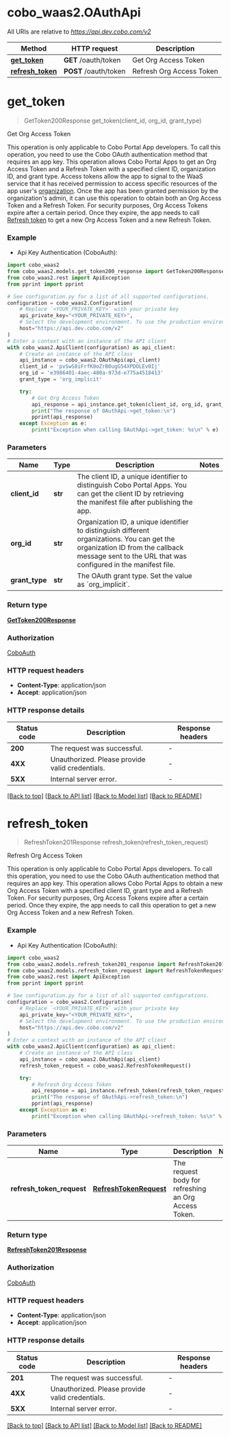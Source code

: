 # cobo_waas2.OAuthApi

All URIs are relative to *https://api.dev.cobo.com/v2*

Method | HTTP request | Description
------------- | ------------- | -------------
[**get_token**](OAuthApi.md#get_token) | **GET** /oauth/token | Get Org Access Token
[**refresh_token**](OAuthApi.md#refresh_token) | **POST** /oauth/token | Refresh Org Access Token


# **get_token**
> GetToken200Response get_token(client_id, org_id, grant_type)

Get Org Access Token

<Note>This operation is only applicable to Cobo Portal App developers. To call this operation, you need to use the Cobo OAuth authentication method that requires an app key.</Note> This operation allows Cobo Portal Apps to get an Org Access Token and a Refresh Token with a specified client ID, organization ID, and grant type.   Access tokens allow the app to signal to the WaaS service that it has received permission to access specific resources of the app user's [organization](https://manuals.cobo.com/en/portal/organization/introduction). Once the app has been granted permission by the organization's admin, it can use this operation to obtain both an Org Access Token and a Refresh Token.  For security purposes, Org Access Tokens expire after a certain period. Once they expire, the app needs to call [Refresh token](/v2/api-references/oauth/refresh-org-access-token) to get a new Org Access Token and a new Refresh Token.  

### Example

* Api Key Authentication (CoboAuth):

```python
import cobo_waas2
from cobo_waas2.models.get_token200_response import GetToken200Response
from cobo_waas2.rest import ApiException
from pprint import pprint

# See configuration.py for a list of all supported configurations.
configuration = cobo_waas2.Configuration(
    # Replace `<YOUR_PRIVATE_KEY>` with your private key
    api_private_key="<YOUR_PRIVATE_KEY>",
    # Select the development environment. To use the production environment, change the URL to https://api.cobo.com/v2.
    host="https://api.dev.cobo.com/v2"
)
# Enter a context with an instance of the API client
with cobo_waas2.ApiClient(configuration) as api_client:
    # Create an instance of the API class
    api_instance = cobo_waas2.OAuthApi(api_client)
    client_id = 'pvSwS8iFrfK0oZrB0ugG54XPDOLEv0Ij'
    org_id = 'e3986401-4aec-480a-973d-e775a4518413'
    grant_type = 'org_implicit'

    try:
        # Get Org Access Token
        api_response = api_instance.get_token(client_id, org_id, grant_type)
        print("The response of OAuthApi->get_token:\n")
        pprint(api_response)
    except Exception as e:
        print("Exception when calling OAuthApi->get_token: %s\n" % e)
```



### Parameters


Name | Type | Description  | Notes
------------- | ------------- | ------------- | -------------
 **client_id** | **str**| The client ID, a unique identifier to distinguish Cobo Portal Apps. You can get the client ID by retrieving the manifest file after publishing the app. | 
 **org_id** | **str**| Organization ID, a unique identifier to distinguish different organizations. You can get the organization ID from the callback message sent to the URL that was configured in the manifest file. | 
 **grant_type** | **str**| The OAuth grant type. Set the value as &#x60;org_implicit&#x60;. | 

### Return type

[**GetToken200Response**](GetToken200Response.md)

### Authorization

[CoboAuth](../README.md#CoboAuth)

### HTTP request headers

 - **Content-Type**: application/json
 - **Accept**: application/json

### HTTP response details

| Status code | Description | Response headers |
|-------------|-------------|------------------|
**200** | The request was successful. |  -  |
**4XX** | Unauthorized. Please provide valid credentials. |  -  |
**5XX** | Internal server error. |  -  |

[[Back to top]](#) [[Back to API list]](../README.md#documentation-for-api-endpoints) [[Back to Model list]](../README.md#documentation-for-models) [[Back to README]](../README.md)

# **refresh_token**
> RefreshToken201Response refresh_token(refresh_token_request)

Refresh Org Access Token

<Note>This operation is only applicable to Cobo Portal Apps developers. To call this operation, you need to use the Cobo OAuth authentication method that requires an app key.</Note> This operation allows Cobo Portal Apps to obtain a new Org Access Token with a specified client ID, grant type and a Refresh Token.   For security purposes, Org Access Tokens expire after a certain period. Once they expire, the app needs to call this operation to get a new Org Access Token and a new Refresh Token.  

### Example

* Api Key Authentication (CoboAuth):

```python
import cobo_waas2
from cobo_waas2.models.refresh_token201_response import RefreshToken201Response
from cobo_waas2.models.refresh_token_request import RefreshTokenRequest
from cobo_waas2.rest import ApiException
from pprint import pprint

# See configuration.py for a list of all supported configurations.
configuration = cobo_waas2.Configuration(
    # Replace `<YOUR_PRIVATE_KEY>` with your private key
    api_private_key="<YOUR_PRIVATE_KEY>",
    # Select the development environment. To use the production environment, change the URL to https://api.cobo.com/v2.
    host="https://api.dev.cobo.com/v2"
)
# Enter a context with an instance of the API client
with cobo_waas2.ApiClient(configuration) as api_client:
    # Create an instance of the API class
    api_instance = cobo_waas2.OAuthApi(api_client)
    refresh_token_request = cobo_waas2.RefreshTokenRequest()

    try:
        # Refresh Org Access Token
        api_response = api_instance.refresh_token(refresh_token_request)
        print("The response of OAuthApi->refresh_token:\n")
        pprint(api_response)
    except Exception as e:
        print("Exception when calling OAuthApi->refresh_token: %s\n" % e)
```



### Parameters


Name | Type | Description  | Notes
------------- | ------------- | ------------- | -------------
 **refresh_token_request** | [**RefreshTokenRequest**](RefreshTokenRequest.md)| The request body for refreshing an Org Access Token. | 

### Return type

[**RefreshToken201Response**](RefreshToken201Response.md)

### Authorization

[CoboAuth](../README.md#CoboAuth)

### HTTP request headers

 - **Content-Type**: application/json
 - **Accept**: application/json

### HTTP response details

| Status code | Description | Response headers |
|-------------|-------------|------------------|
**201** | The request was successful. |  -  |
**4XX** | Unauthorized. Please provide valid credentials. |  -  |
**5XX** | Internal server error. |  -  |

[[Back to top]](#) [[Back to API list]](../README.md#documentation-for-api-endpoints) [[Back to Model list]](../README.md#documentation-for-models) [[Back to README]](../README.md)

